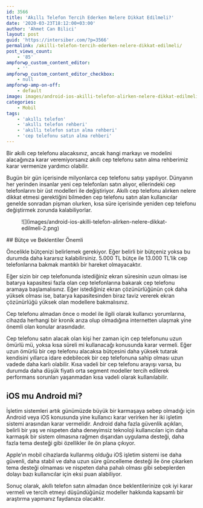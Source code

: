 ```yaml
---
id: 3566
title: 'Akıllı Telefon Tercih Ederken Nelere Dikkat Edilmeli?'
date: '2020-03-23T18:12:00+03:00'
author: 'Ahmet Can Bilici'
layout: post
guid: 'https://intersiber.com/?p=3566'
permalink: /akilli-telefon-tercih-ederken-nelere-dikkat-edilmeli/
post_views_count:
    - '85'
ampforwp_custom_content_editor:
    - ''
ampforwp_custom_content_editor_checkbox:
    - null
ampforwp-amp-on-off:
    - default
image: images/android-ios-akilli-telefon-alirken-nelere-dikkat-edilmeli.jpg
categories:
    - Mobil
tags:
    - 'akıllı telefon'
    - 'akıllı telefon rehberi'
    - 'akıllı telefon satın alma rehberi'
    - 'cep telefonu satın alma rehberi'
---
```


Bir akıllı cep telefonu alacaksınız, ancak hangi markayı ve modelini alacağınıza karar veremiyorsanız akıllı cep telefonu satın alma rehberimiz karar vermenize yardımcı olabilir.

Bugün bir gün içerisinde milyonlarca cep telefonu satışı yapılıyor. Dünyanın her yerinden insanlar yeni cep telefonları satın alıyor, ellerindeki cep telefonlarını bir üst modelleri ile değiştiriyor. Akıllı cep telefonu alırken nelere dikkat etmesi gerektiğini bilmeden cep telefonu satın alan kullanıcılar genelde sonradan pişman olurken, kısa süre içerisinde yeniden cep telefonu değiştirmek zorunda kalabiliyorlar.

<figure class="wp-block-image size-full">![](images/android-ios-akilli-telefon-alirken-nelere-dikkat-edilmeli-2.png)</figure>## Bütçe ve Beklentiler Önemli

Öncelikle bütçenizi belirlemek gerekiyor. Eğer belirli bir bütçeniz yoksa bu durumda daha kararsız kalabilirsiniz. 5.000 TL bütçe ile 13.000 TL’lik cep telefonlarına bakmak mantıklı bir hareket olmayacaktır.

Eğer sizin bir cep telefonunda istediğiniz ekran süresinin uzun olması ise batarya kapasitesi fazla olan cep telefonlarına bakarak cep telefonu aramaya başlamalısınız. Eğer istediğiniz ekran çözünürlüğünün çok daha yüksek olması ise, batarya kapasitesinden biraz taviz vererek ekran çözünürlüğü yüksek olan modellere bakmalısınız.

Cep telefonu almadan önce o model ile ilgili olarak kullanıcı yorumlarına, cihazda herhangi bir kronik arıza olup olmadığına internetten ulaşmak yine önemli olan konular arasındadır.

Cep telefonu satın alacak olan kişi her zaman için cep telefonunu uzun ömürlü mü, yoksa kısa süreli mi kullanacağı konusunda karar vermeli. Eğer uzun ömürlü bir cep telefonu alacaksa bütçesini daha yüksek tutarak kendisini yıllarca idare edebilecek bir cep telefonuna sahip olması uzun vadede daha karlı olabilir. Kısa vadeli bir cep telefonu arayışı varsa, bu durumda daha düşük fiyatlı orta segment modeller tercih edilerek performans sorunları yaşanmadan kısa vadeli olarak kullanılabilir.

## iOS mu Android mi?

İşletim sistemleri artık günümüzde büyük bir karmaşaya sebep olmadığı için Android veya iOS konusunda yine kullanıcı karar verirken her iki işletim sistemi arasından karar vermelidir. Android daha fazla güvenlik açıkları, belirli bir yaş ve nispeten daha deneyimsiz teknoloji kullanıcıları için daha karmaşık bir sistem olmasına rağmen dışarıdan uygulama desteği, daha fazla tema desteği gibi özellikler ile ön plana çıkıyor.

Apple’ın mobil cihazlarda kullanmış olduğu iOS işletim sistemi ise daha güvenli, daha stabil ve daha uzun süre güncelleme desteği ile öne çıkarken tema desteği olmaması ve nispeten daha pahalı olması gibi sebeplerden dolayı bazı kullanıcılar için eksi puan alabiliyor.

Sonuç olarak, akıllı telefon satın almadan önce beklentilerinize çok iyi karar vermeli ve tercih etmeyi düşündüğünüz modeller hakkında kapsamlı bir araştırma yapmanız faydanıza olacaktır.